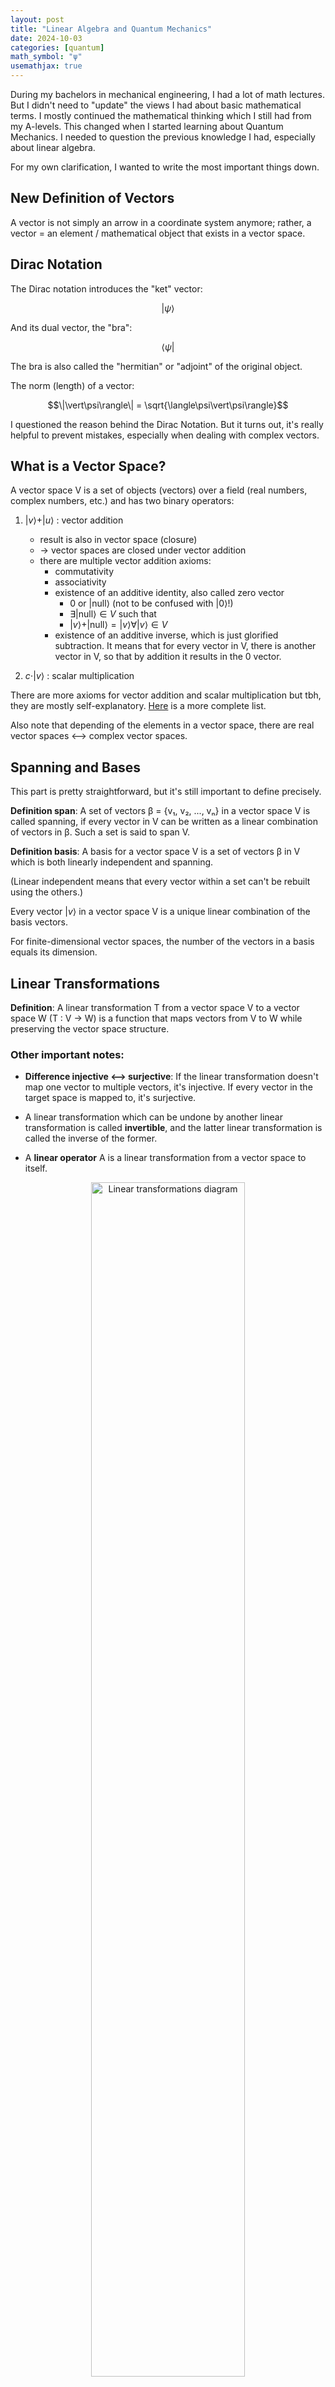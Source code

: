 ```yaml
---
layout: post
title: "Linear Algebra and Quantum Mechanics"
date: 2024-10-03
categories: [quantum]
math_symbol: "ψ"
usemathjax: true
---
```


During my bachelors in mechanical engineering, I had a lot of math lectures. But I didn't need to "update" the views I had about basic mathematical terms. I mostly continued the mathematical thinking which I still had from my A-levels. This changed when I started learning about Quantum Mechanics. I needed to question the previous knowledge I had, especially about linear algebra.

For my own clarification, I wanted to write the most important things down.

## New Definition of Vectors

A vector is not simply an arrow in a coordinate system anymore;
rather, a vector = an element / mathematical object that exists in a vector space.

## Dirac Notation

The Dirac notation introduces the "ket" vector:

$$\vert\psi\rangle$$

And its dual vector, the "bra":

$$\langle\psi\vert$$

The bra is also called the "hermitian" or "adjoint" of the original object.

The norm (length) of a vector:

$$\|\vert\psi\rangle\| = \sqrt{\langle\psi\vert\psi\rangle}$$

I questioned the reason behind the Dirac Notation. But it turns out, it's really helpful to prevent mistakes, especially when dealing with complex vectors.

## What is a Vector Space?

A vector space V is a set of objects (vectors) over a field (real numbers, complex numbers, etc.) and has two binary operators:

1. $\vert v\rangle + \vert u\rangle$ : vector addition
   - result is also in vector space (closure)
   - → vector spaces are closed under vector addition
   - there are multiple vector addition axioms:
     - commutativity
     - associativity
     - existence of an additive identity, also called zero vector
       - 0 or $\vert \text{null}\rangle$ (not to be confused with $\vert 0\rangle$!)
       - $\exists \vert \text{null}\rangle \in V$ such that
       - $\vert v\rangle + \vert \text{null}\rangle = \vert v\rangle \forall \vert v\rangle \in V$
     - existence of an additive inverse, which is just glorified subtraction. It means that for every vector in V, there is another vector in V, so that by addition it results in the 0 vector.

2. $c \cdot \vert v\rangle$ : scalar multiplication

There are more axioms for vector addition and scalar multiplication but tbh, they are mostly self-explanatory. [Here](https://en.wikipedia.org/wiki/Vector_space#Definition) is a more complete list.

Also note that depending of the elements in a vector space, there are real vector spaces ⟷ complex vector spaces.

## Spanning and Bases

This part is pretty straightforward, but it's still important to define precisely.

**Definition span**: A set of vectors β = {v₁, v₂, ..., vₙ} in a vector space V is called spanning, if every vector in V can be written as a linear combination of vectors in β. Such a set is said to span V.

**Definition basis**: A basis for a vector space V is a set of vectors β in V which is both linearly independent and spanning.

(Linear independent means that every vector within a set can't be rebuilt using the others.)

Every vector $\vert v\rangle$ in a vector space V is a unique linear combination of the basis vectors.

For finite-dimensional vector spaces, the number of the vectors in a basis equals its dimension.

## Linear Transformations

**Definition**: A linear transformation T from a vector space V to a vector space W (T : V → W) is a function that maps vectors from V to W while preserving the vector space structure.

### Other important notes:

- **Difference injective ⟷ surjective**: If the linear transformation doesn't map one vector to multiple vectors, it's injective. If every vector in the target space is mapped to, it's surjective.

- A linear transformation which can be undone by another linear transformation is called **invertible**, and the latter linear transformation is called the inverse of the former.

- A **linear operator** A is a linear transformation from a vector space to itself.

<div style="text-align:center">
  <img src="/wp-content/uploads/2024/10/linear-transformations.png" alt="Linear transformations diagram" style="width: 70%; height: auto;">
</div>

## Function ⟷ Linear Transformation

### Functions
- A function is a general mapping from one set to another.
- It doesn't necessarily preserve any algebraic structure.
- Can be non-linear.

### Linear Transformations
- A specific type of function between vector spaces.
- Preserves vector addition and scalar multiplication.
- Always linear by definition.

Basically all linear transformations are functions, but not all functions are linear transformations.

## Inner Product

An important example of a function is the inner product:

$$
\left\langle 
\begin{pmatrix}
c_1 \\
c_2 \\
\vdots \\
c_n
\end{pmatrix}, 
\begin{pmatrix}
d_1 \\
d_2 \\
\vdots \\
d_n
\end{pmatrix} 
\right\rangle := \sum_{j=1}^{n} \overline{c_j} d_j
$$

**Rules**: (ψ, φ and χ = vectors, c = scalar)
- $\langle\psi,\phi+\chi\rangle = \langle\psi,\phi\rangle + \langle\psi,\chi\rangle$
- $\langle\psi, c \phi\rangle = c \langle\psi, \phi\rangle$
- $\langle\psi, \phi\rangle = \overline{\langle\phi, \psi\rangle}$ ("×" = complex conjugation)
- $\langle\psi, \psi\rangle$ is always real and non-negative and is zero only if ψ = 0

## Sets, Vector Spaces, and Function Spaces

Now is also a good time to distinguish between a set, vector spaces and function spaces. Because by definition, a function space is actually a type of vector space.

<div style="text-align:center">
  <img src="/wp-content/uploads/2024/10/sets-vector-spaces.png" alt="Relationship between sets, vector spaces, and function spaces" style="width: 70%; height: auto;">
</div>

### Sets
A collection of objects with no inherent structure or operations defined. These elements could be anything, for examples: {1, 2, 3}, {apple, banana, cherry}, {x | x is a real number}.

### Vector Spaces
A vector space is a set with additional structure and defined operations. It has to satisfy specific axioms related to vector addition and scalar multiplication. So all vector spaces are sets, but not all sets are vector spaces.

### Function spaces
A function space is a set of functions that also has a vector space structure. The elements (functions) can be added and scaled, satisfying vector space axioms. So basically, function spaces = a certain type of vector spaces.

## Hilbert Spaces

A Hilbert space is a vector space endowed with an inner product.

### What does "endowed" mean?
I really struggled with this at first. "Endowed" in this context doesn't refer to a two-step process. Being endowed with an inner product means that the inner product is a fundamental property of the space, not a separate calculation performed afterwards.

## Vector representation in Hilbert Spaces

The keyword here is "representation". The vector itself is not necessarily a nx1 matrix. Rather, it's an abstract, mathematical object. There are two approaches how we can work with vectors:

### 1. Abstract Hilbert Space Approach

In this approach, we start with an abstract Hilbert space H. This space is defined by its properties rather than by specifying its elements explicitly (like I described, they are mathematical objects).

When we choose a basis {$\vert e_1\rangle$, $\vert e_2\rangle$, ..., $\vert e_n\rangle$}, we can represent any vector $\vert\psi\rangle$ in H as a linear combination of these basis vectors:

$$\vert\psi\rangle = \sum_j c_j \vert e_j\rangle$$

Here, the $c_j$ are complex numbers, but $\vert\psi\rangle$ itself is not identified with these numbers. Instead, there's a correspondence between $\vert\psi\rangle$ and the collection of $c_j$.

This framework maintains a distinction between the abstract vector $\vert\psi\rangle$ and its representation in terms of components $(c_1, c_2, ..., c_n)$. The basis can be changed easily without changing the vector itself.

### 2. Concrete Cn Approach

In this approach, we simply define H to be $\mathbb{C}^n$. Here, a vector $\vert\psi\rangle$ is directly identified with its components:

$$\vert\psi\rangle = (c_1, c_2, ..., c_n)$$

In this case, there's no distinction between the vector and its representation. The components $c_j$ are the vector.

### When should we use what?

In practice, for finite-dimensional spaces, these approaches often lead to the same calculations. The difference is more in the interpretation and the conceptual framework.

For example, in the abstract approach, when you change basis, you're representing the same abstract vector in a new way. In the $\mathbb{C}^n$ approach, changing basis looks more like a transformation of the vector itself.

The abstract approach is particularly useful when dealing with concepts like operators, where thinking about them as abstract entities acting on an abstract space can be more intuitive than thinking about them as matrices acting on columns of numbers.

In quantum mechanics, the abstract approach aligns well with the idea that quantum states have an existence independent of any particular measurement basis we might choose.

## All around Eigen

*To be continued...*

---

## Other Questions I Asked Myself

### Can complex vectors be visualised?

I thought about a way to visualise complex vectors as a "mathematical object". This turned out to be difficult to answer. Yes, for every complex element within a vector, you could add another axis, colour etc. There are several ways, as showed in [this video][1]. But this will be less reasonable the higher the dimension of the vector space is. So I need another framework.

In Quantum Mechanics, you can think of vectors as specifying a "direction" in a generalized sense. This direction represents the state of the system.

Each basis vector represents a possible outcome of a measurement. The components of the state vector then relates to the probabilities of getting each outcome.

### Bloch Sphere for Qubits

For a two-level quantum system (qubit), we can actually visualize the state on a sphere called the Bloch sphere. While this isn't a general visualization for all quantum states, it's a useful bridge from classical to quantum thinking. In this representation, the north and south poles might represent the basis states $\vert 0\rangle$ and $\vert 1\rangle$, while any point on the surface represents a superposition of these states.

<div style="text-align:center">
  <img src="/wp-content/uploads/2024/10/bloch-sphere.png" alt="Bloch sphere representation" style="width: 70%; height: auto;">
</div>

I also asked my professor about it. He said: "At one point, you don't actually think about visualising the system. The mathematical framework itself becomes the 'visualization' in a sense".

[1]: https://www.youtube.com/watch?v=5kYnlXDtHE4